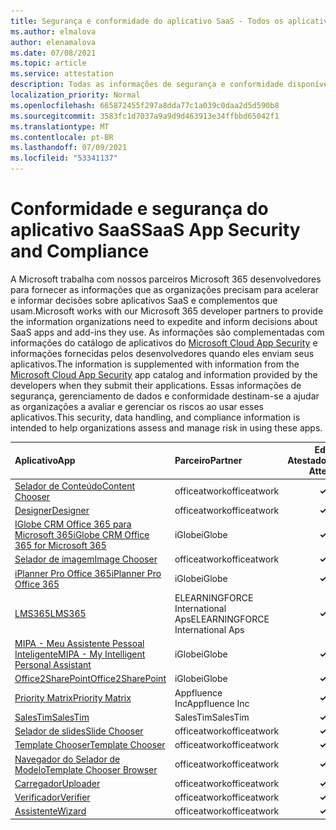 ```yaml
---
title: Segurança e conformidade do aplicativo SaaS - Todos os aplicativos
ms.author: elmalova
author: elenamalova
ms.date: 07/08/2021
ms.topic: article
ms.service: attestation
description: Todas as informações de segurança e conformidade disponíveis para todos os aplicativos SaaS.
localization_priority: Normal
ms.openlocfilehash: 665872455f297a8dda77c1a039c0daa2d5d590b8
ms.sourcegitcommit: 3583fc1d7037a9a9d9d463913e34ffbbd65042f1
ms.translationtype: MT
ms.contentlocale: pt-BR
ms.lasthandoff: 07/09/2021
ms.locfileid: "53341137"
---
```

# <a name="saas-app-security-and-compliance"></a><span data-ttu-id="32c82-103">Conformidade e segurança do aplicativo SaaS</span><span class="sxs-lookup"><span data-stu-id="32c82-103">SaaS App Security and Compliance</span></span>

<span data-ttu-id="32c82-104">A Microsoft trabalha com nossos parceiros Microsoft 365 desenvolvedores para fornecer as informações que as organizações precisam para acelerar e informar decisões sobre aplicativos SaaS e complementos que usam.</span><span class="sxs-lookup"><span data-stu-id="32c82-104">Microsoft works with our Microsoft 365 developer partners to provide the information organizations need to expedite and inform decisions about SaaS apps and add-ins they use.</span></span> <span data-ttu-id="32c82-105">As informações são complementadas com informações do catálogo de aplicativos do [Microsoft Cloud App Security](https://www.microsoft.com/en-us/enterprise-mobility-security/cloud-app-security) e informações fornecidas pelos desenvolvedores quando eles enviam seus aplicativos.</span><span class="sxs-lookup"><span data-stu-id="32c82-105">The information is supplemented with information from the [Microsoft Cloud App Security](https://www.microsoft.com/en-us/enterprise-mobility-security/cloud-app-security) app catalog and information provided by the developers when they submit their applications.</span></span> <span data-ttu-id="32c82-106">Essas informações de segurança, gerenciamento de dados e conformidade destinam-se a ajudar as organizações a avaliar e gerenciar os riscos ao usar esses aplicativos.</span><span class="sxs-lookup"><span data-stu-id="32c82-106">This security, data handling, and compliance information is intended to help organizations assess and manage risk in using these apps.</span></span>

| <span data-ttu-id="32c82-107">**Aplicativo**</span><span class="sxs-lookup"><span data-stu-id="32c82-107">**App**</span></span> | <span data-ttu-id="32c82-108">**Parceiro**</span><span class="sxs-lookup"><span data-stu-id="32c82-108">**Partner**</span></span> | <span data-ttu-id="32c82-109">**Editor Atestado**</span><span class="sxs-lookup"><span data-stu-id="32c82-109">**Publisher Attested**</span></span> | <span data-ttu-id="32c82-110">**Certificado**</span><span class="sxs-lookup"><span data-stu-id="32c82-110">**Certified**</span></span> |
|:--------|:------------|:----------------------:|:-------------:|
| [<span data-ttu-id="32c82-111">Selador de Conteúdo</span><span class="sxs-lookup"><span data-stu-id="32c82-111">Content Chooser</span></span>](./officeatwork-content-chooser.md) | <span data-ttu-id="32c82-112">officeatwork</span><span class="sxs-lookup"><span data-stu-id="32c82-112">officeatwork</span></span> | <span data-ttu-id="32c82-113">**✓**</span><span class="sxs-lookup"><span data-stu-id="32c82-113">**✓**</span></span> |  |
| [<span data-ttu-id="32c82-114">Designer</span><span class="sxs-lookup"><span data-stu-id="32c82-114">Designer</span></span>](./officeatwork-designer.md) | <span data-ttu-id="32c82-115">officeatwork</span><span class="sxs-lookup"><span data-stu-id="32c82-115">officeatwork</span></span> | <span data-ttu-id="32c82-116">**✓**</span><span class="sxs-lookup"><span data-stu-id="32c82-116">**✓**</span></span> |  |
| [<span data-ttu-id="32c82-117">IGlobe CRM Office 365 para Microsoft 365</span><span class="sxs-lookup"><span data-stu-id="32c82-117">iGlobe CRM Office 365 for Microsoft 365</span></span>](./iglobe-crm-office-365-for-microsoft.md) | <span data-ttu-id="32c82-118">iGlobe</span><span class="sxs-lookup"><span data-stu-id="32c82-118">iGlobe</span></span> | <span data-ttu-id="32c82-119">**✓**</span><span class="sxs-lookup"><span data-stu-id="32c82-119">**✓**</span></span> |  |
| [<span data-ttu-id="32c82-120">Selador de imagem</span><span class="sxs-lookup"><span data-stu-id="32c82-120">Image Chooser</span></span>](./officeatwork-image-chooser.md) | <span data-ttu-id="32c82-121">officeatwork</span><span class="sxs-lookup"><span data-stu-id="32c82-121">officeatwork</span></span> | <span data-ttu-id="32c82-122">**✓**</span><span class="sxs-lookup"><span data-stu-id="32c82-122">**✓**</span></span> |  |
| [<span data-ttu-id="32c82-123">iPlanner Pro Office 365</span><span class="sxs-lookup"><span data-stu-id="32c82-123">iPlanner Pro Office 365</span></span>](./iglobe-iplanner-pro-office-365.md) | <span data-ttu-id="32c82-124">iGlobe</span><span class="sxs-lookup"><span data-stu-id="32c82-124">iGlobe</span></span> | <span data-ttu-id="32c82-125">**✓**</span><span class="sxs-lookup"><span data-stu-id="32c82-125">**✓**</span></span> |  |
| [<span data-ttu-id="32c82-126">LMS365</span><span class="sxs-lookup"><span data-stu-id="32c82-126">LMS365</span></span>](./elearningforce-international-aps-lms365.md) | <span data-ttu-id="32c82-127">ELEARNINGFORCE International Aps</span><span class="sxs-lookup"><span data-stu-id="32c82-127">ELEARNINGFORCE International Aps</span></span> | <span data-ttu-id="32c82-128">**✓**</span><span class="sxs-lookup"><span data-stu-id="32c82-128">**✓**</span></span> | <img alt="Certified application badge" src="../media/certified-badge.png" height="25" width="25" /> |
| [<span data-ttu-id="32c82-129">MIPA - Meu Assistente Pessoal Inteligente</span><span class="sxs-lookup"><span data-stu-id="32c82-129">MIPA - My Intelligent Personal Assistant</span></span>](./iglobe-mipa-my-intelligent-personal-assistant.md) | <span data-ttu-id="32c82-130">iGlobe</span><span class="sxs-lookup"><span data-stu-id="32c82-130">iGlobe</span></span> | <span data-ttu-id="32c82-131">**✓**</span><span class="sxs-lookup"><span data-stu-id="32c82-131">**✓**</span></span> |  |
| [<span data-ttu-id="32c82-132">Office2SharePoint</span><span class="sxs-lookup"><span data-stu-id="32c82-132">Office2SharePoint</span></span>](./iglobe-office2sharepoint.md) | <span data-ttu-id="32c82-133">iGlobe</span><span class="sxs-lookup"><span data-stu-id="32c82-133">iGlobe</span></span> | <span data-ttu-id="32c82-134">**✓**</span><span class="sxs-lookup"><span data-stu-id="32c82-134">**✓**</span></span> |  |
| [<span data-ttu-id="32c82-135">Priority Matrix</span><span class="sxs-lookup"><span data-stu-id="32c82-135">Priority Matrix</span></span>](./appfluence-inc-priority-matrix.md) | <span data-ttu-id="32c82-136">Appfluence Inc</span><span class="sxs-lookup"><span data-stu-id="32c82-136">Appfluence Inc</span></span> | <span data-ttu-id="32c82-137">**✓**</span><span class="sxs-lookup"><span data-stu-id="32c82-137">**✓**</span></span> | <img alt="Certified application badge" src="../media/certified-badge.png" height="25" width="25" /> |
| [<span data-ttu-id="32c82-138">SalesTim</span><span class="sxs-lookup"><span data-stu-id="32c82-138">SalesTim</span></span>](./salestim.md) | <span data-ttu-id="32c82-139">SalesTim</span><span class="sxs-lookup"><span data-stu-id="32c82-139">SalesTim</span></span> | <span data-ttu-id="32c82-140">**✓**</span><span class="sxs-lookup"><span data-stu-id="32c82-140">**✓**</span></span> |  |
| [<span data-ttu-id="32c82-141">Selador de slides</span><span class="sxs-lookup"><span data-stu-id="32c82-141">Slide Chooser</span></span>](./officeatwork-slide-chooser.md) | <span data-ttu-id="32c82-142">officeatwork</span><span class="sxs-lookup"><span data-stu-id="32c82-142">officeatwork</span></span> | <span data-ttu-id="32c82-143">**✓**</span><span class="sxs-lookup"><span data-stu-id="32c82-143">**✓**</span></span> |  |
| [<span data-ttu-id="32c82-144">Template Chooser</span><span class="sxs-lookup"><span data-stu-id="32c82-144">Template Chooser</span></span>](./officeatwork-template-chooser.md) | <span data-ttu-id="32c82-145">officeatwork</span><span class="sxs-lookup"><span data-stu-id="32c82-145">officeatwork</span></span> | <span data-ttu-id="32c82-146">**✓**</span><span class="sxs-lookup"><span data-stu-id="32c82-146">**✓**</span></span> |  |
| [<span data-ttu-id="32c82-147">Navegador do Selador de Modelo</span><span class="sxs-lookup"><span data-stu-id="32c82-147">Template Chooser Browser</span></span>](./officeatwork-template-chooser-browser.md) | <span data-ttu-id="32c82-148">officeatwork</span><span class="sxs-lookup"><span data-stu-id="32c82-148">officeatwork</span></span> | <span data-ttu-id="32c82-149">**✓**</span><span class="sxs-lookup"><span data-stu-id="32c82-149">**✓**</span></span> |  |
| [<span data-ttu-id="32c82-150">Carregador</span><span class="sxs-lookup"><span data-stu-id="32c82-150">Uploader</span></span>](./officeatwork-uploader.md) | <span data-ttu-id="32c82-151">officeatwork</span><span class="sxs-lookup"><span data-stu-id="32c82-151">officeatwork</span></span> | <span data-ttu-id="32c82-152">**✓**</span><span class="sxs-lookup"><span data-stu-id="32c82-152">**✓**</span></span> |  |
| [<span data-ttu-id="32c82-153">Verificador</span><span class="sxs-lookup"><span data-stu-id="32c82-153">Verifier</span></span>](./officeatwork-verifier.md) | <span data-ttu-id="32c82-154">officeatwork</span><span class="sxs-lookup"><span data-stu-id="32c82-154">officeatwork</span></span> | <span data-ttu-id="32c82-155">**✓**</span><span class="sxs-lookup"><span data-stu-id="32c82-155">**✓**</span></span> |  |
| [<span data-ttu-id="32c82-156">Assistente</span><span class="sxs-lookup"><span data-stu-id="32c82-156">Wizard</span></span>](./officeatwork-wizard.md) | <span data-ttu-id="32c82-157">officeatwork</span><span class="sxs-lookup"><span data-stu-id="32c82-157">officeatwork</span></span> | <span data-ttu-id="32c82-158">**✓**</span><span class="sxs-lookup"><span data-stu-id="32c82-158">**✓**</span></span> |  |
